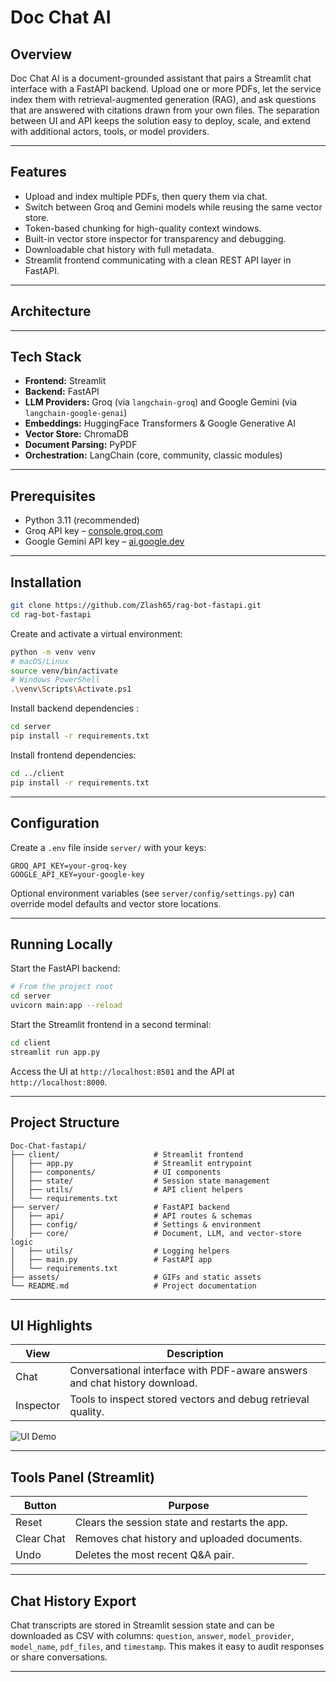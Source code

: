 # Doc Chat AI

## Overview

Doc Chat AI is a document-grounded assistant that pairs a Streamlit chat interface with a FastAPI backend. Upload one or more PDFs, let the service index them with retrieval-augmented generation (RAG), and ask questions that are answered with citations drawn from your own files. The separation between UI and API keeps the solution easy to deploy, scale, and extend with additional actors, tools, or model providers.

---

## Features

- Upload and index multiple PDFs, then query them via chat.
- Switch between Groq and Gemini models while reusing the same vector store.
- Token-based chunking for high-quality context windows.
- Built-in vector store inspector for transparency and debugging.
- Downloadable chat history with full metadata.
- Streamlit frontend communicating with a clean REST API layer in FastAPI.

---

## Architecture

---

## Tech Stack

- **Frontend:** Streamlit
- **Backend:** FastAPI
- **LLM Providers:** Groq (via `langchain-groq`) and Google Gemini (via `langchain-google-genai`)
- **Embeddings:** HuggingFace Transformers & Google Generative AI
- **Vector Store:** ChromaDB
- **Document Parsing:** PyPDF
- **Orchestration:** LangChain (core, community, classic modules)

---

## Prerequisites

- Python 3.11 (recommended)
- Groq API key – [console.groq.com](https://console.groq.com/)
- Google Gemini API key – [ai.google.dev](https://ai.google.dev/)

---

## Installation

```bash
git clone https://github.com/Zlash65/rag-bot-fastapi.git
cd rag-bot-fastapi
```

Create and activate a virtual environment:

```bash
python -m venv venv
# macOS/Linux
source venv/bin/activate
# Windows PowerShell
.\venv\Scripts\Activate.ps1
```

Install backend dependencies :

```bash
cd server
pip install -r requirements.txt
```

Install frontend dependencies:

```bash
cd ../client
pip install -r requirements.txt
```

---

## Configuration

Create a `.env` file inside `server/` with your keys:

```env
GROQ_API_KEY=your-groq-key
GOOGLE_API_KEY=your-google-key
```

Optional environment variables (see `server/config/settings.py`) can override model defaults and vector store locations.

---

## Running Locally

Start the FastAPI backend:

```bash
# From the project root
cd server
uvicorn main:app --reload
```

Start the Streamlit frontend in a second terminal:

```bash
cd client
streamlit run app.py
```

Access the UI at `http://localhost:8501` and the API at `http://localhost:8000`.

---

## Project Structure

```text
Doc-Chat-fastapi/
├── client/                     # Streamlit frontend
│   ├── app.py                  # Streamlit entrypoint
│   ├── components/             # UI components
│   ├── state/                  # Session state management
│   ├── utils/                  # API client helpers
│   └── requirements.txt
├── server/                     # FastAPI backend
│   ├── api/                    # API routes & schemas
│   ├── config/                 # Settings & environment
│   ├── core/                   # Document, LLM, and vector-store logic
│   ├── utils/                  # Logging helpers
│   ├── main.py                 # FastAPI app
│   └── requirements.txt
├── assets/                     # GIFs and static assets
└── README.md                   # Project documentation
```

---

## UI Highlights

| View       | Description                                                                 |
|------------|-----------------------------------------------------------------------------|
| Chat       | Conversational interface with PDF-aware answers and chat history download. |
| Inspector  | Tools to inspect stored vectors and debug retrieval quality.               |

![UI Demo](/assets/rag-bot-fastapi.gif)

---

## Tools Panel (Streamlit)

| Button      | Purpose                                        |
|-------------|------------------------------------------------|
| Reset       | Clears the session state and restarts the app. |
| Clear Chat  | Removes chat history and uploaded documents.   |
| Undo        | Deletes the most recent Q&A pair.              |

---

## Chat History Export

Chat transcripts are stored in Streamlit session state and can be downloaded as CSV with columns: `question`, `answer`, `model_provider`, `model_name`, `pdf_files`, and `timestamp`. This makes it easy to audit responses or share conversations.

---
